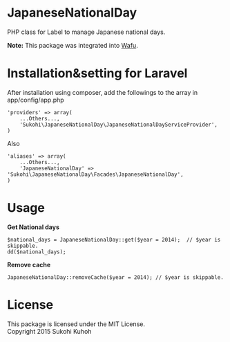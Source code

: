JapaneseNationalDay
=====
PHP class for Label to manage Japanese national days.

**Note:**
This package was integrated into [Wafu](https://github.com/SUKOHI/Wafu).

Installation&setting for Laravel
====

After installation using composer, add the followings to the array in  app/config/app.php

    'providers' => array(  
        ...Others...,  
        'Sukohi\JapaneseNationalDay\JapaneseNationalDayServiceProvider',
    )

Also

    'aliases' => array(  
        ...Others...,  
        'JapaneseNationalDay' => 'Sukohi\JapaneseNationalDay\Facades\JapaneseNationalDay',
    )

Usage
====

**Get National days**

	$national_days = JapaneseNationalDay::get($year = 2014);  // $year is skippable.
	dd($national_days);

**Remove cache**

    JapaneseNationalDay::removeCache($year = 2014); // $year is skippable.
    
License
====
This package is licensed under the MIT License.  
Copyright 2015 Sukohi Kuhoh